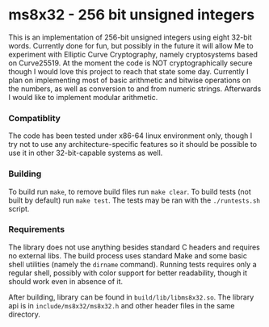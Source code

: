 # ms8x32 - 256 bit unsigned integers
This is an implementation of 256-bit unsigned integers using eight 32-bit words. Currently done for fun, but possibly in the future it will allow Me to experiment with Elliptic Curve Cryptography, namely cryptosystems based on Curve25519. At the moment the code is NOT cryptographically secure though I would love this project to reach that state some day. Currently I plan on implementing most of basic arithmetic and bitwise operations on the numbers, as well as conversion to and from numeric strings. Afterwards I would like to implement modular arithmetic.

### Compatiblity
The code has been tested under x86-64 linux environment only, though I try not to use any architecture-specific features so it should be possible to use it in other 32-bit-capable systems as well.

### Building
To build run `make`, to remove build files run `make clear`. To build tests (not built by default) run `make test`. The tests may be ran with the `./runtests.sh` script.

### Requirements
The library does not use anything besides standard C headers and requires no external libs. The build process uses standard Make and some basic shell utilities (namely the `dirname` command). Running tests requires only a regular shell, possibly with color support for better readability, though it should work even in absence of it.

After building, library can be found in `build/lib/libms8x32.so`. The library api is in `include/ms8x32/ms8x32.h` and other header files in the same directory.
